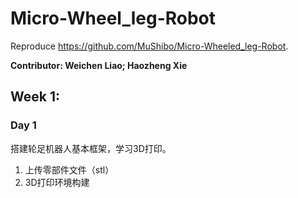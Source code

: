 # Micro-Wheel_leg-Robot
Reproduce https://github.com/MuShibo/Micro-Wheeled_leg-Robot. 

**Contributor: Weichen Liao; Haozheng Xie**

## Week 1:
### Day 1
搭建轮足机器人基本框架，学习3D打印。
1. 上传零部件文件（stl）
2. 3D打印环境构建
